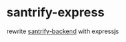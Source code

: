 # santrify-express

rewrite [santrify-backend](https://github.com/sekalengrengginang/santrify-backend) with expressjs 
